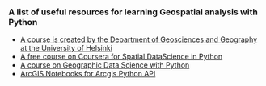 ### A list of useful resources for learning Geospatial analysis with Python

- [A course is created by the Department of Geosciences and Geography at the University of Helsinki](https://geo-python.github.io/site/#)
- [A free course on Coursera for Spatial DataScience in Python](https://www.coursera.org/learn/spatial-data-science)
- [A course on Geographic Data Science with Python](https://darribas.org/gds_course/content/home.html)
- [ArcGIS Notebooks for Arcgis Python API](https://github.com/Esri/arcgis-python-api/tree/master/guide)
